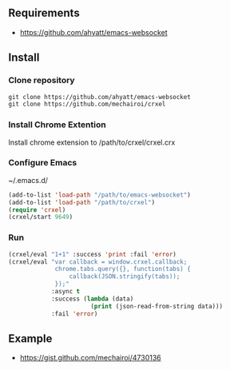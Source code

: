 ## Requirements
* https://github.com/ahyatt/emacs-websocket

## Install

### Clone repository
```el
git clone https://github.com/ahyatt/emacs-websocket
git clone https://github.com/mechairoi/crxel
```

### Install Chrome Extention
Install chrome extension to /path/to/crxel/crxel.crx

### Configure Emacs
~/.emacs.d/
```el
(add-to-list 'load-path "/path/to/emacs-websocket")
(add-to-list 'load-path "/path/to/crxel")
(require 'crxel)
(crxel/start 9649)
```

### Run
```el
(crxel/eval "1+1" :success 'print :fail 'error)
(crxel/eval "var callback = window.crxel.callback;
             chrome.tabs.query({}, function(tabs) {
                 callback(JSON.stringify(tabs));
             });"
            :async t
            :success (lambda (data)
                       (print (json-read-from-string data)))
            :fail 'error)
```

## Example
* https://gist.github.com/mechairoi/4730136

